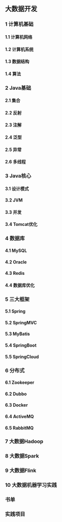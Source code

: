 ## 大数据开发

### 1 计算机基础

#### 1.1 计算机网络

#### 1.2 计算机系统

#### 1.3 数据结构

#### 1.4 算法

### 2 Java基础

#### 2.1 集合

#### 2.2 反射

#### 2.3 注解

#### 2.4 泛型

#### 2.5 异常

#### 2.6 多线程

### 3 Java核心

#### 3.1 设计模式

#### 3.2 JVM

#### 3.3 并发

#### 3.4 Tomcat优化

### 4 数据库

#### 4.1 MySQL

#### 4.2 Oracle

#### 4.3 Redis

#### 4.4 数据库优化

### 5 三大框架

#### 5.1 Spring

#### 5.2 SpringMVC

#### 5.3 MyBatis

#### 5.4 SpringBoot

#### 5.5 SpringCloud

### 6 分布式

#### 6.1 Zookeeper

#### 6.2 Dubbo

#### 6.3 Docker

#### 6.4 ActiveMQ

#### 6.5 RabbitMQ

### 7 大数据Hadoop

### 8 大数据Spark

### 9 大数据Flink

### 10 大数据机器学习实践

### 书单

### 实践项目

